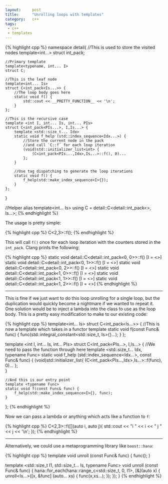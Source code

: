 ```yaml
---
layout:     post
title:      "Unrolling loops with templates"
category:   c++
tags:
 - c++ 
 - templates
---
```


{% highlight cpp %}
namespace detail{
    //This is used to store the visited nodes
    template<int...> struct int_pack;

    //Primary template
    template<typename, int... I>
    struct C;

    //This is the leaf node
    template<int... Is>
    struct C<int_pack<Is...>> {
        //The loop body goes here
        static void f() {
            std::cout << __PRETTY_FUNCTION__ << '\n';
        }
    };

    //This is the recursive case
    template <int I, int... Is, int... PIs>
    struct C<int_pack<PIs...>, I,Is...> {
        template <std::size_t... Idx>
        static void f_help (std::index_sequence<Idx...>) {
            //Store the current node in the pack 
            //and call `C::f` for each loop iteration
            (void)std::initializer_list<int> {
                (C<int_pack<PIs...,Idx>,Is...>::f(), 0)... 
            };   
        }

        //Use tag dispatching to generate the loop iterations
        static void f() {
            f_help(std::make_index_sequence<I>{});
        }
    };
}

//Helper alias
template<int... Is>
using C = detail::C<detail::int_pack<>, Is...>;
{% endhighlight %}

The usage is pretty simple:

{% highlight cpp %}
C<2,3>::f();
{% endhighlight %}

This will call `f()` once for each loop iteration with the counters stored in the `int_pack`. Clang prints the following:

{% highlight cpp %}
static void detail::C<detail::int_pack<0, 0>>::f() [I = <>]
static void detail::C<detail::int_pack<0, 1>>::f() [I = <>]
static void detail::C<detail::int_pack<0, 2>>::f() [I = <>]
static void detail::C<detail::int_pack<1, 0>>::f() [I = <>]
static void detail::C<detail::int_pack<1, 1>>::f() [I = <>]
static void detail::C<detail::int_pack<1, 2>>::f() [I = <>]
{% endhighlight %}

---------------------------------

This is fine if we just want to do this loop unrolling for a single loop, but the duplication would quickly become a nightmare if we wanted to repeat it. One solution would be to inject a lambda into the class to use as the loop body. This is a pretty easy modification to make to our existing code:

{% highlight cpp %}
template<int... Is>
struct C<int_pack<Is...>> {
    //This is now a template which takes in a functor
    template <typename Func>
    static void f(const Func& func) {
        func(std::integral_constant<std::size_t, Is>{}...);
    }
};

template <int I, int... Is, int... PIs>
struct C<int_pack<PIs...>, I,Is...> {
    //We need to pass the function through here
    template <std::size_t... Idx, typename Func>
    static void f_help (std::index_sequence<Idx...>, const Func& func) {
        (void)std::initializer_list<int>{ (C<int_pack<PIs...,Idx>,Is...>::f(func), 0)... };   
    }

    //And this is our entry point
    template <typename Func>
    static void f(const Func& func) {
        f_help(std::make_index_sequence<I>{}, func);
    }
};
{% endhighlight %}

Now we can pass a lambda or anything which acts like a function to `f`:

{% highlight cpp %}
C<2,3>::f([](auto i, auto j){
    std::cout << "i " << i << " j " << j << '\n';
});
{% endhighlight %}

-----------------------

Alternatively, we could use a metaprogramming library like `boost::hana`:

{% highlight cpp %}
template <typename Func>
void unroll (const Func& func) {
    func();
}

template <std::size_t I1, std::size_t... Is, typename Func>
void unroll (const Func& func) {
    hana::for_each(hana::range_c<std::size_t, 0, I1>,
                   [&](auto x) {
                       unroll<Is...>([x, &func] (auto... xs) { func(x,xs...); });
                   });
}
{% endhighlight %}
